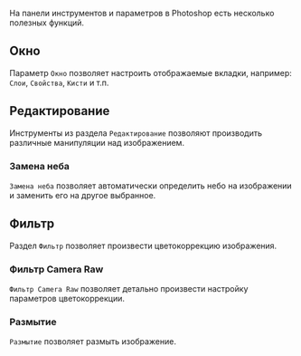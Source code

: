 На панели инструментов и параметров в Photoshop есть несколько полезных функций.

## Окно

Параметр `Окно` позволяет настроить отображаемые вкладки, например: `Слои`, `Свойства`, `Кисти` и т.п.

## Редактирование

Инструменты из раздела `Редактирование` позволяют производить различные манипуляции над изображением.

### Замена неба

`Замена неба` позволяет автоматически определить небо на изображении и заменить его на другое выбранное.

## Фильтр

Раздел `Фильтр` позволяет произвести цветокоррекцию изображения.

### Фильтр Camera Raw

`Фильтр Camera Raw` позволяет детально произвести настройку параметров цветокоррекции.

### Размытие

`Размытие` позволяет размыть изображение.